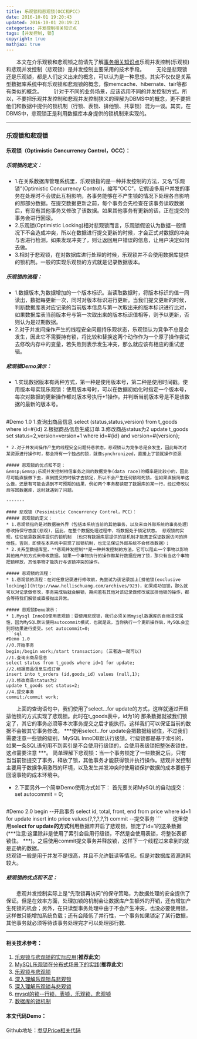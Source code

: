 ```yaml
---
title: 乐观锁和悲观锁(OCC和PCC) 
date: 2016-10-01 19:20:43
updated: 2016-10-01 20:19:21
categories: 并发控制相关知识点
tags: [并发控制, 锁]
copyright: true
mathjax: true
---
```

&emsp;&emsp;本文在介乐观锁和悲观锁之前请先了解[事务相关知识点](http://edgeowner.com/2016/10/01/tranaction/)乐观并发控制(乐观锁)和悲观并发控制（悲观锁）是并发控制主要采用的技术手段。
&emsp;&emsp;无论是悲观锁还是乐观锁，都是人们定义出来的概念，可以认为是一种思想。其实不仅仅是关系型数据库系统中有乐观锁和悲观锁的概念，像memcache、hibernate、tair等都有类似的概念。
&emsp;&emsp;针对于不同的业务场景，应该选用不同的并发控制方式。所以，不要把乐观并发控制和悲观并发控制狭义的理解为DBMS中的概念，更不要把他们和数据中提供的锁机制（行锁、表锁、排他锁、共享锁）混为一谈。其实，在DBMS中，悲观锁正是利用数据库本身提供的锁机制来实现的。

-------
        
### 乐观锁和悲观锁
#### 乐观锁（Optimistic Concurrency Control，OCC）：
##### 乐观锁的定义：
* 1.在关系数据库管理系统里，乐观锁指的是一种并发控制的方法，又名“乐观锁”(Optimistic Concurrency Control)，缩写“OCC”，它假设多用户并发的事务在处理时不会彼此互相影响，各事务能够在不产生锁的情况下处理各自影响的那部分数据。在提交数据更新之前，每个事务会先检查在该事务读取数据后，有没有其他事务又修改了该数据。如果其他事务有更新的话，正在提交的事务会进行回滚。
* 2.乐观锁(Optimistic Locking)相对悲观锁而言，乐观锁假设认为数据一般情况下不会造成冲突，所以在数据进行提交更新的时候，才会正式对数据的冲突与否进行检测，如果发现冲突了，则让返回用户错误的信息，让用户决定如何去做。
* 3.相对于悲观锁，在对数据库进行处理的时候，乐观锁并不会使用数据库提供的锁机制。一般的实现乐观锁的方式就是记录数据版本。

##### 乐观锁的流程：
* 1.数据版本,为数据增加的一个版本标识。当读取数据时，将版本标识的值一同读出，数据每更新一次，同时对版本标识进行更新。当我们提交更新的时候，判断数据库表对应记录的当前版本信息与第一次取出来的版本标识进行比对，如果数据库表当前版本号与第一次取出来的版本标识值相等，则予以更新，否则认为是过期数据。
* 2.对于并发间操作产生的线程安全问题持乐观状态，乐观锁认为竞争不总是会发生，因此它不需要持有锁，将比较和替换这两个动作作为一个原子操作尝试去修改内存中的变量，若失败则表示发生冲突，那么就应该有相应的重试逻辑。

##### 悲观锁Demo演示：
* 1.实现数据版本有两种方式，第一种是使用版本号，第二种是使用时间戳。使用版本号实现乐观锁：使用版本号时，可以在数据初始化时指定一个版本号，每次对数据的更新操作都对版本号执行$+1$操作。并判断当前版本号是不是该数据的最新的版本号。
  ```sql
#Demo 1.0
1.查询出商品信息
select (status,status,version) from t_goods where id=#{id}
2.根据商品信息生成订单
3.修改商品status为2
update t_goods 
set status=2,version=version+1
where id=#{id} and version=#{version};
  ```
 * 2.对于并发间操作产生的线程安全问题持悲状态，悲观锁认为竞争总是会发生，因此每次对某资源进行操作时，都会持有一个独占的锁，就像synchronized，直接上了锁就操作资源
 
##### 悲观锁的优点和不足：
&emsp;&emsp;乐观并发控制相信事务之间的数据竞争(data race)的概率是比较小的，因此尽可能直接做下去，直到提交的时候才去锁定，所以不会产生任何锁和死锁。但如果直接简单这么做，还是有可能会遇到不可预期的结果，例如两个事务都读取了数据库的某一行，经过修改以后写回数据库，这时就遇到了问题。

-------

#### 悲观锁（Pessimistic Concurrency Control，PCC）：
##### 悲观锁的定义：
* 1.悲观锁指的是对数据被外界（包括本系统当前的其他事务，以及来自外部系统的事务处理）修改持保守态度(悲观)，因此，在整个数据处理过程中，将数据处于锁定状态。 悲观锁的实现，往往依靠数据库提供的锁机制 （也只有数据库层提供的锁机制才能真正保证数据访问的排他性，否则，即使在本系统中实现了加锁机制，也无法保证外部系统不会修改数据）；
* 2.关系型数据库里，**悲观并发控制**是一种并发控制的方法。它可以阻止一个事物以影响其他用户的方式来修改数据。如果一个事物执行的操作都某行数据应用了锁，那只有当这个事物把锁释放，其他事物才能执行与该锁冲突的操作。

##### 悲观锁的流程：
* 1.悲观锁的流程：在对任意记录进行修改前，先尝试为该记录加上[排他锁(exclusive locking)](http://www.hollischuang.com/archives/923)，如果成功加锁，那么就可以对记录做修改，事务完成后就会解锁，期间若有其他对该记录做修改或加排他锁的操作，都会等待我们解锁或直接抛出异常。

##### 悲观锁Demo演示：
* 1.Mysql InnoDB使用悲观锁：要使用悲观锁，我们必须关闭mysql数据库的自动提交属性，因为MySQL默认使用autocommit模式，也就是说，当你执行一个更新操作后，MySQL会立刻将结果进行提交。set autocommit=0;
  ```sql
#Demo 1.0
//0.开始事务
begin;/begin work;/start transaction; (三者选一就可以)
//1.查询出商品信息
select status from t_goods where id=1 for update;
//2.根据商品信息生成订单
insert into t_orders (id,goods_id) values (null,1);
//3.修改商品status为2
update t_goods set status=2;
//4.提交事务
commit;/commit work;
  ```
&emsp;&emsp;上面的查询语句中，我们使用了select…for update的方式，这样就通过开启排他锁的方式实现了悲观锁。此时在t_goods表中，id为1的 那条数据就被我们锁定了，其它的事务必须等本次事务提交之后才能执行。这样我们可以保证当前的数据不会被其它事务修改。
  ***使用select…for update会把数据给锁住，不过我们需要注意一些锁的级别，MySQL InnoDB默认行级锁。行级锁都是基于索引的，如果一条SQL语句用不到索引是不会使用行级锁的，会使用表级锁把整张表锁住，这点需要注意 ***。
  简单理解下悲观锁：当一个事务锁定了一些数据之后，只有当当前锁提交了事务，释放了锁，其他事务才能获得锁并执行操作。悲观并发控制主要用于数据争用激烈的环境，以及发生并发冲突时使用锁保护数据的成本要低于回滚事物的成本环境中。
  
* 2.下面另外一个简单Demo使用方式如下： 
     首先要关闭MySQL的自动提交：set autocommit = 0;   
    ```sql
#Demo 2.0
begin --开启事务
select id, total, front, end from price where id=1 for update 
insert into price values(?,?,?,?,?)
commit --提交事务
    ```
&emsp;&emsp;这里使用**select for update的方式**利用数据库开启了悲观锁，锁定了id=1的这条数据(***注意:这里除非是使用了索引会启用行级锁，不然是会使用表锁，将整张表都锁住。 ***)。之后使用commit提交事务并释放锁，这样下一个线程过来拿到的就是正确的数据。   
悲观锁一般是用于并发不是很高，并且不允许脏读等情况。但是对数据库资源消耗较大。

##### 悲观锁的优点和不足：
&emsp;&emsp;悲观并发控制实际上是“先取锁再访问”的保守策略，为数据处理的安全提供了保证。但是在效率方面，处理加锁的机制会让数据库产生额外的开销，还有增加产生死锁的机会；另外，在只读型事务处理中由于不会产生冲突，也没必要使用锁，这样做只能增加系统负载；还有会降低了并行性，一个事务如果锁定了某行数据，其他事务就必须等待该事务处理完才可以处理那行数.

-------

#### 相关技术参考：
1. [乐观锁与悲观锁的实际应用](https://juejin.im/post/5962e64c6fb9a06ba14b9cd9)(**推荐此文**)
2. [MySQL乐观锁在分布式场景下的实践](https://segmentfault.com/a/1190000008935924)(**推荐此文**)
3. [乐观锁与悲观锁](http://www.digpage.com/lock.html)
4. [深入理解乐观锁与悲观锁](http://www.hollischuang.com/archives/934)
5. [深入理解乐观锁与悲观锁](http://www.importnew.com/21037.html)
6. [mysql的锁--行锁，表锁，乐观锁，悲观锁](https://www.cnblogs.com/deliver/p/5730616.html)
7. [数据库的锁机制](http://www.hollischuang.com/archives/909)

#### 本文代码Demo：
Github地址：[参见Price相关代码](https://github.com/edgeowner/JavaCoreDemo)







